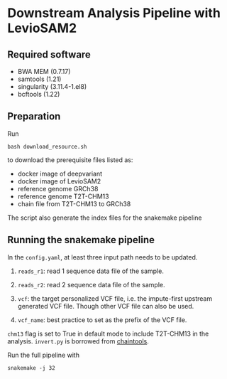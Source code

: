# Downstream Analysis Pipeline with LevioSAM2

## Required software
- BWA MEM (0.7.17)
- samtools (1.21)
- singularity (3.11.4-1.el8)
- bcftools (1.22)

## Preparation
Run 
```
bash download_resource.sh
```
to download the prerequisite files listed as:
- docker image of deepvariant
- docker image of LevioSAM2
- reference genome GRCh38
- reference genome T2T-CHM13
- chain file from T2T-CHM13 to GRCh38

The script also generate the index files for the snakemake pipeline

## Running the snakemake pipeline
In the ```config.yaml```, at least three input path needs to be updated.
1. ```reads_r1```: read 1 sequence data file of the sample.
2. ```reads_r2```: read 2 sequence data file of the sample.
3. ```vcf```: the target personalized VCF file, i.e. the impute-first upstream generated VCF file. Though other VCF file can also be used.

4. ```vcf_name```: best practice to set as the prefix of the VCF file.

```chm13``` flag is set to True in default mode to include T2T-CHM13 in the analysis.
```invert.py``` is borrowed from [chaintools](https://github.com/milkschen/chaintools).

Run the full pipeline with
```
snakemake -j 32
```
